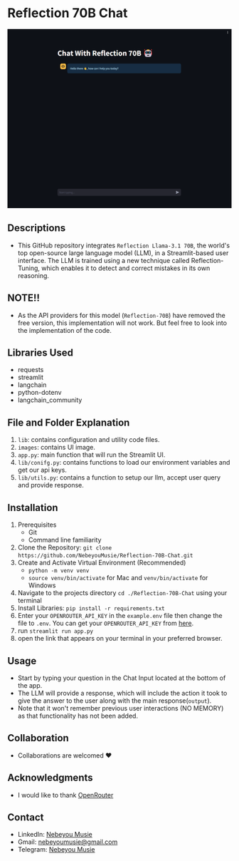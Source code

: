 # Reflection 70B Chat
![Reflection 70B Chat UI Image](./images/reflection-ui.png)

## Descriptions
- This GitHub repository integrates `Reflection Llama-3.1 70B`, the world's top open-source large language model (LLM), in a Streamlit-based user interface. The LLM is trained using a new technique called Reflection-Tuning, which enables it to detect and correct mistakes in its own reasoning.
## NOTE!!
- As the API providers for this model (`Reflection-70B`) have removed the free version, this implementation will not work. But feel free to look into the implementation of the code.

## Libraries Used
 - requests
 - streamlit
 - langchain
 - python-dotenv
 - langchain_community

## File and Folder Explanation
1. `lib`: contains configuration and utility code files.
2. `images`: contains UI image.
3. `app.py`: main function that will run the Streamlit UI.
4. `lib/conifg.py`: contains functions to load our environment variables and get our api keys.
5. `lib/utils.py`: contains a function to setup our llm, accept user query and provide response.

## Installation
 1. Prerequisites
    - Git
    - Command line familiarity
 2. Clone the Repository: `git clone https://github.com/NebeyouMusie/Reflection-70B-Chat.git`
 3. Create and Activate Virtual Environment (Recommended)
    - `python -m venv venv`
    - `source venv/bin/activate` for Mac and `venv/bin/activate` for Windows
 4. Navigate to the projects directory `cd ./Reflection-70B-Chat` using your terminal
 5. Install Libraries: `pip install -r requirements.txt`
 6. Enter your `OPENROUTER_API_KEY` in the `example.env` file then change the file to `.env`. You can get your `OPENROUTER_API_KEY` from [here](https://openrouter.ai/settings/keys).
 7. run `streamlit run app.py`
 8. open the link that appears on your terminal in your preferred browser.

## Usage
 - Start by typing your question in the Chat Input located at the bottom of the app.
 - The LLM will provide a response, which will include the action it took to give the answer to the user along with the main response(`output`). 
 - Note that it won't remember previous user interactions (NO MEMORY) as that functionality has not been added.

## Collaboration
- Collaborations are welcomed ❤️

## Acknowledgments
 - I would like to thank [OpenRouter](https://openrouter.ai/)
   
## Contact
 - LinkedIn: [Nebeyou Musie](https://www.linkedin.com/in/nebeyou-musie)
 - Gmail: nebeyoumusie@gmail.com
 - Telegram: [Nebeyou Musie](https://t.me/NebeyouMusie)
